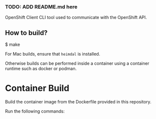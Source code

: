 ### TODO: ADD README.md here

OpenShift Client CLI tool used to communicate with the OpenShift API.

## How to build?
$ make

For Mac builds, ensure that `heimdal` is installed.

Otherwise builds can be performed inside a container using a container runtime such as docker or podman.

# Container Build
Build the container image from the Dockerfile provided in this repository.

Run the following commands:
